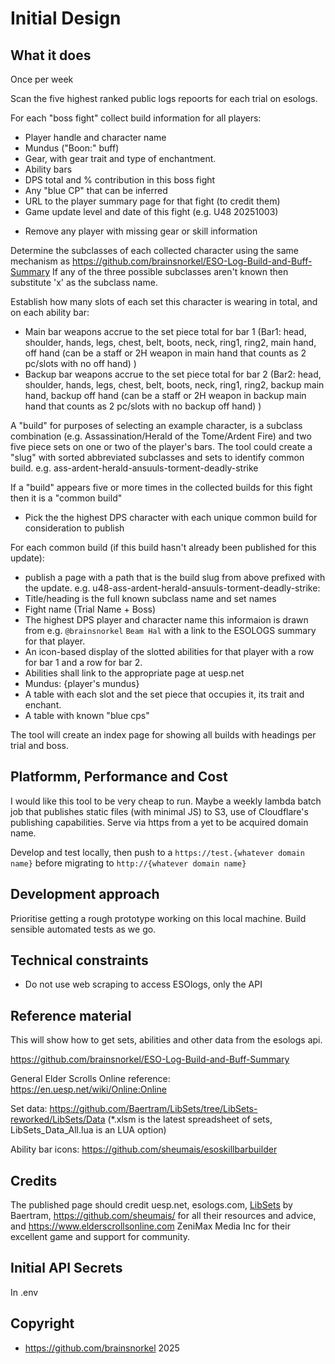 # Initial Design

## What it does

Once per week

Scan the five highest ranked public logs repoorts for each trial on esologs.

For each "boss fight" collect build information for all players:
* Player handle and character name
* Mundus ("Boon:" buff)
* Gear, with gear trait and type of enchantment.
* Ability bars
* DPS total and % contribution in this boss fight
* Any "blue CP" that can be inferred
* URL to the player summary page for that fight (to credit them)
* Game update level and date of this fight (e.g. U48 20251003)
- Remove any player with missing gear or skill information

Determine the subclasses of each collected character using the same mechanism as https://github.com/brainsnorkel/ESO-Log-Build-and-Buff-Summary 
If any of the three possible subclasses aren't known then substitute 'x' as the subclass name.

Establish how many slots of each set this character is wearing in total, and on each ability bar:
* Main bar weapons accrue to the set piece total for bar 1 (Bar1: head, shoulder, hands, legs, chest, belt, boots, neck, ring1, ring2, main hand, off hand (can be a staff or 2H weapon in main hand that counts as 2 pc/slots with no off hand) )
* Backup bar weapons accrue to the set piece total for bar 2 (Bar2: head, shoulder, hands, legs, chest, belt, boots, neck, ring1, ring2, backup main hand, backup off hand (can be a staff or 2H weapon in backup main hand that counts as 2 pc/slots with no backup off hand) )

A "build" for purposes of selecting an example character, is a subclass combination (e.g. Assassination/Herald of the Tome/Ardent Fire) and two five piece sets on one or two of the player's bars.  The tool could create a "slug" with sorted abbreviated subclasses and sets to identify common build. e.g. ass-ardent-herald-ansuuls-torment-deadly-strike

If a "build" appears five or more times in the collected builds for this fight then it is a "common build"

* Pick the the highest DPS character with each unique common build for consideration to publish
  
For each common build (if this build hasn't already been published for this update): 
* publish a page with a path that is the build slug from above prefixed with the update. e.g. u48-ass-ardent-herald-ansuuls-torment-deadly-strike:
* Title/heading is the full known subclass name and set names
* Fight name (Trial Name + Boss)
* The highest DPS player and character name this informaion is drawn from e.g. `@brainsnorkel` `Beam Hal` with a link to the ESOLOGS summary for that player.
* An icon-based display of the slotted abilities for that player with a row for bar 1 and a row for bar 2. 
* Abilities shall link to the appropriate page at uesp.net
* Mundus: {player's mundus}
* A table with each slot and the set piece that occupies it, its trait and enchant. 
* A table with known "blue cps"

The tool will create an index page for showing all builds with headings per trial and boss.

## Platformm, Performance and Cost

I would like this tool to be very cheap to run. Maybe a weekly lambda batch job that publishes static files (with minimal JS) to S3, use of Cloudflare's publishing capabilities. Serve via https from a yet to be acquired domain name. 

Develop and test locally, then push to a `https://test.{whatever domain name}` before migrating to `http://{whatever domain name}`


## Development approach

Prioritise getting a rough prototype working on this local machine.
Build sensible automated tests as we go.


## Technical constraints
* Do not use web scraping to access ESOlogs, only the API


## Reference material

This will show how to get sets, abilities and other data from the esologs api.

https://github.com/brainsnorkel/ESO-Log-Build-and-Buff-Summary

General Elder Scrolls Online reference:
https://en.uesp.net/wiki/Online:Online

Set data:
https://github.com/Baertram/LibSets/tree/LibSets-reworked/LibSets/Data (*.xlsm is the latest spreadsheet of sets, LibSets_Data_All.lua is an LUA option)

Ability bar icons:
https://github.com/sheumais/esoskillbarbuilder



## Credits

The published page should credit uesp.net, esologs.com, [LibSets](https://www.esoui.com/downloads/info2241-LibSets.html) by Baertram, https://github.com/sheumais/ for all their resources and advice, and https://www.elderscrollsonline.com ZeniMax Media Inc for their excellent game and support for community. 


## Initial API Secrets

In .env

## Copyright 

* https://github.com/brainsnorkel 2025